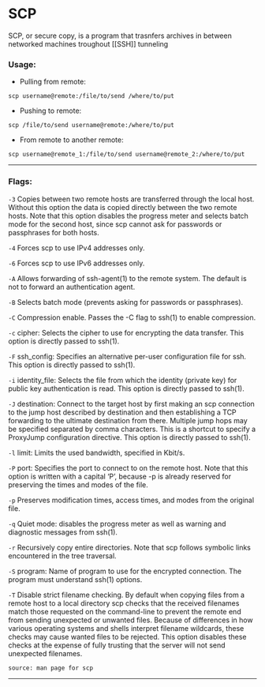 # SCP

SCP, or secure copy, is a program that trasnfers archives in between networked machines troughout [[SSH]] tunneling

### Usage:
- Pulling from remote:
```
scp username@remote:/file/to/send /where/to/put
```
- Pushing to remote:
```
scp /file/to/send username@remote:/where/to/put
```
- From remote to another remote:
```
scp username@remote_1:/file/to/send username@remote_2:/where/to/put
```
---
### Flags:
`-3`    Copies between two remote hosts are transferred through the local host.  Without this option the data is copied directly between the two remote hosts.  Note that this option disables the progress meter and selects batch mode for the second host, since scp cannot ask for passwords or passphrases for both hosts.

`-4`    Forces scp to use IPv4 addresses only.

`-6`    Forces scp to use IPv6 addresses only.

`-A`    Allows forwarding of ssh-agent(1) to the remote system.  The default is not to forward an authentication agent.

`-B`    Selects batch mode (prevents asking for passwords or passphrases).

`-C`    Compression enable.  Passes the -C flag to ssh(1) to enable compression.

`-c`    cipher: Selects the cipher to use for encrypting the data transfer.  This option is directly passed to ssh(1).

`-F`    ssh_config: Specifies an alternative per-user configuration file for ssh.  This option is directly passed to ssh(1).

`-i`    identity_file: Selects the file from which the identity (private key) for public key authentication is read.  This option is directly passed to ssh(1).

`-J`    destination: Connect to the target host by first making an scp connection to the jump host described by destination and then establishing a TCP forwarding to the ultimate destination from there.  Multiple jump hops may be specified separated by comma characters.  This is a shortcut to specify a ProxyJump configuration directive. This option is directly passed to ssh(1).

`-l`    limit: Limits the used bandwidth, specified in Kbit/s.

`-P`    port: Specifies the port to connect to on the remote host.  Note that this option is written with a capital ‘P’, because -p is already reserved for preserving the times and modes of the file.

`-p`    Preserves modification times, access times, and modes from the original file.

`-q`     Quiet mode: disables the progress meter as well as warning and diagnostic messages from ssh(1).

`-r`    Recursively copy entire directories.  Note that scp follows symbolic links encountered in the tree traversal.

`-S`    program: Name of program to use for the encrypted connection.  The program must understand ssh(1) options.

`-T`    Disable strict filename checking.  By default when copying files from a remote host to a local directory scp checks that the received filenames match those requested on the command-line to prevent the remote end from sending unexpected or unwanted files.  Because of differences in how various operating systems and shells interpret filename wildcards, these checks may cause wanted files to be rejected.  This option disables these checks at the expense of fully trusting that the server will not send unexpected filenames.

`source: man page for scp`

---
